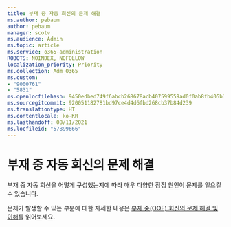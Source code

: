 ```yaml
---
title: 부재 중 자동 회신의 문제 해결
ms.author: pebaum
author: pebaum
manager: scotv
ms.audience: Admin
ms.topic: article
ms.service: o365-administration
ROBOTS: NOINDEX, NOFOLLOW
localization_priority: Priority
ms.collection: Adm_O365
ms.custom:
- "9000761"
- "5831"
ms.openlocfilehash: 9450edbed749f6abcb268678acb407599559ad0f0ab8fb405b3f772c2371cdea
ms.sourcegitcommit: 920051182781bd97ce4d4d6fbd268cb37b84d239
ms.translationtype: HT
ms.contentlocale: ko-KR
ms.lasthandoff: 08/11/2021
ms.locfileid: "57899666"
---
```

# <a name="troubleshooting-out-of-office-automatic-replies"></a>부재 중 자동 회신의 문제 해결

부재 중 자동 회신을 어떻게 구성했는지에 따라 매우 다양한 잠정 원인이 문제를 일으킬 수 있습니다.

문제가 발생할 수 있는 부분에 대한 자세한 내용은 [부재 중(OOF) 회신의 문제 해결 및 이해](https://docs.microsoft.com/exchange/troubleshoot/email-delivery/understand-troubleshoot-oof-replies)를 읽어보세요.
